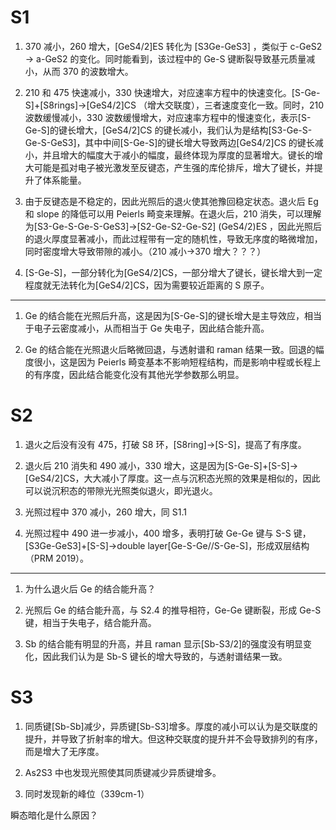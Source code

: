 # S1

1. 370 减小，260 增大，[GeS4/2]ES 转化为 [S3Ge-GeS3] ，类似于 c-GeS2 -> a-GeS2 的变化。同时能看到，该过程中的 Ge-S 键断裂导致基元质量减小，从而 370 的波数增大。

2. 210 和 475 快速减小，330 快速增大，对应速率方程中的快速变化。[S-Ge-S]+[S8rings]->[GeS4/2]CS （增大交联度），三者速度变化一致。同时，210 波数缓慢减小，330 波数缓慢增大，对应速率方程中的慢速变化，表示[S-Ge-S]的键长增大，[GeS4/2]CS 的键长减小，我们认为是结构[S3-Ge-S-Ge-S-GeS3]，其中中间[S-Ge-S]的键长增大导致两边[GeS4/2]CS 的键长减小，并且增大的幅度大于减小的幅度，最终体现为厚度的显著增大。键长的增大可能是孤对电子被光激发至反键态，产生强的库伦排斥，增大了键长，并提升了体系能量。

3. 由于反键态是不稳定的，因此光照后的退火使其弛豫回稳定状态。退火后 Eg 和 slope 的降低可以用 Peierls 畸变来理解。在退火后，210 消失，可以理解为[S3-Ge-S-Ge-S-GeS3]->[S2-Ge-S2-Ge-S2] (GeS4/2)ES ，因此光照后的退火厚度显著减小，而此过程带有一定的随机性，导致无序度的略微增加，同时密度增大导致带隙的减小。（210 减小->370 增大？？？）

4. [S-Ge-S]，一部分转化为[GeS4/2]CS，一部分增大了键长，键长增大到一定程度就无法转化为[GeS4/2]CS，因为需要较近距离的 S 原子。

---

1. Ge 的结合能在光照后升高，这是因为[S-Ge-S]的键长增大是主导效应，相当于电子云密度减小，从而相当于 Ge 失电子，因此结合能升高。

2. Ge 的结合能在光照退火后略微回退，与透射谱和 raman 结果一致。回退的幅度很小，这是因为 Peierls 畸变基本不影响短程结构，而是影响中程或长程上的有序度，因此结合能变化没有其他光学参数那么明显。

# S2

1. 退火之后没有没有 475，打破 S8 环，[S8ring]->[S-S]，提高了有序度。

2. 退火后 210 消失和 490 减小，330 增大，这是因为[S-Ge-S]+[S-S]->[GeS4/2]CS，大大减小了厚度。这一点与沉积态光照的效果是相似的，因此可以说沉积态的带隙光光照类似退火，即光退火。

3. 光照过程中 370 减小，260 增大，同 S1.1

4. 光照过程中 490 进一步减小，400 增多，表明打破 Ge-Ge 键与 S-S 键，[S3Ge-GeS3]+[S-S]->double layer[Ge-S-Ge//S-Ge-S]，形成双层结构（PRM 2019）。

---

1. 为什么退火后 Ge 的结合能升高？

2. 光照后 Ge 的结合能升高，与 S2.4 的推导相符，Ge-Ge 键断裂，形成 Ge-S 键，相当于失电子，结合能升高。

3. Sb 的结合能有明显的升高，并且 raman 显示[Sb-S3/2]的强度没有明显变化，因此我们认为是 Sb-S 键长的增大导致的，与透射谱结果一致。

# S3

1. 同质键[Sb-Sb]减少，异质键[Sb-S3]增多。厚度的减小可以认为是交联度的提升，并导致了折射率的增大。但这种交联度的提升并不会导致排列的有序，而是增大了无序度。

2. As2S3 中也发现光照使其同质键减少异质键增多。

3. 同时发现新的峰位（339cm-1）

瞬态暗化是什么原因？
